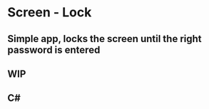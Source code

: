 # Screen - Lock

## Simple app, locks the screen until the right password is entered

## WIP

## C#
